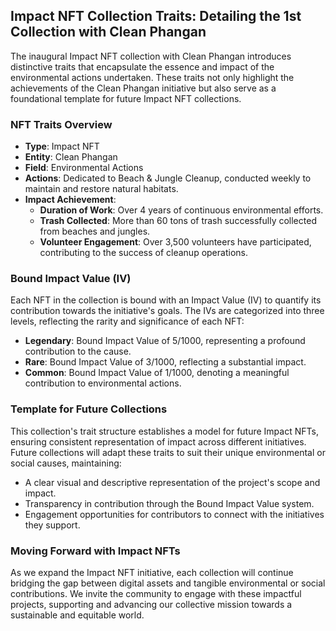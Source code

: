 ## Impact NFT Collection Traits: Detailing the 1st Collection with Clean Phangan

The inaugural Impact NFT collection with Clean Phangan introduces distinctive traits that encapsulate the essence and impact of the environmental actions undertaken. These traits not only highlight the achievements of the Clean Phangan initiative but also serve as a foundational template for future Impact NFT collections.

### NFT Traits Overview
- **Type**: Impact NFT
- **Entity**: Clean Phangan
- **Field**: Environmental Actions
- **Actions**: Dedicated to Beach & Jungle Cleanup, conducted weekly to maintain and restore natural habitats.
- **Impact Achievement**:
  - **Duration of Work**: Over 4 years of continuous environmental efforts.
  - **Trash Collected**: More than 60 tons of trash successfully collected from beaches and jungles.
  - **Volunteer Engagement**: Over 3,500 volunteers have participated, contributing to the success of cleanup operations.

### Bound Impact Value (IV)
Each NFT in the collection is bound with an Impact Value (IV) to quantify its contribution towards the initiative's goals. The IVs are categorized into three levels, reflecting the rarity and significance of each NFT:
- **Legendary**: Bound Impact Value of 5/1000, representing a profound contribution to the cause.
- **Rare**: Bound Impact Value of 3/1000, reflecting a substantial impact.
- **Common**: Bound Impact Value of 1/1000, denoting a meaningful contribution to environmental actions.

### Template for Future Collections
This collection's trait structure establishes a model for future Impact NFTs, ensuring consistent representation of impact across different initiatives. Future collections will adapt these traits to suit their unique environmental or social causes, maintaining:
- A clear visual and descriptive representation of the project's scope and impact.
- Transparency in contribution through the Bound Impact Value system.
- Engagement opportunities for contributors to connect with the initiatives they support.

### Moving Forward with Impact NFTs
As we expand the Impact NFT initiative, each collection will continue bridging the gap between digital assets and tangible environmental or social contributions. We invite the community to engage with these impactful projects, supporting and advancing our collective mission towards a sustainable and equitable world.
